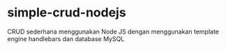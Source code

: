 # simple-crud-nodejs
CRUD sederhana menggunakan Node JS dengan menggunakan template engine handlebars dan database MySQL

